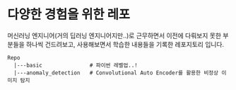 # 다양한 경험을 위한 레포

머신러닝 엔지니어(거의 딥러닝 엔지니어지만..)로 근무하면서 이전에 다뤄보지 못한 부분들을 하나씩 건드려보고, 사용해보면서 학습한 내용들을 기록한 레포지토리 입니다.

```
Repo
  |---basic               # 파이썬 레벨업..!
  |---anomaly_detection   # Convolutional Auto Encoder를 활용한 비정상 이미지 탐지
```